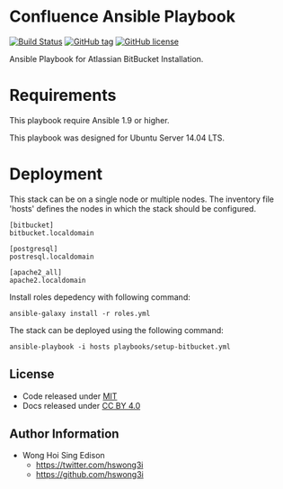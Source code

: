 Confluence Ansible Playbook
===========================

[![Build
Status](https://travis-ci.org/pantarei/ansible-playbook-bitbucket.svg?branch=master)](https://travis-ci.org/pantarei/ansible-playbook-bitbucket)
[![GitHub
tag](https://img.shields.io/github/tag/pantarei/ansible-playbook-bitbucket.svg)](https://github.com/pantarei/ansible-playbook-bitbucket)
[![GitHub
license](https://img.shields.io/github/license/pantarei/ansible-playbook-bitbucket.svg)](https://github.com/pantarei/ansible-playbook-bitbucket)

Ansible Playbook for Atlassian BitBucket Installation.

Requirements
============

This playbook require Ansible 1.9 or higher.

This playbook was designed for Ubuntu Server 14.04 LTS.

Deployment
==========

This stack can be on a single node or multiple nodes. The inventory file
'hosts' defines the nodes in which the stack should be configured.

    [bitbucket]
    bitbucket.localdomain

    [postgresql]
    postresql.localdomain

    [apache2_all]
    apache2.localdomain

Install roles depedency with following command:

    ansible-galaxy install -r roles.yml

The stack can be deployed using the following command:

    ansible-playbook -i hosts playbooks/setup-bitbucket.yml

License
-------

-   Code released under
    [MIT](https://github.com/hswong3i/ansible-playbook-bitbucket/blob/master/LICENSE)
-   Docs released under [CC BY
    4.0](http://creativecommons.org/licenses/by/4.0/)

Author Information
------------------

-   Wong Hoi Sing Edison
    -   <https://twitter.com/hswong3i>
    -   <https://github.com/hswong3i>

